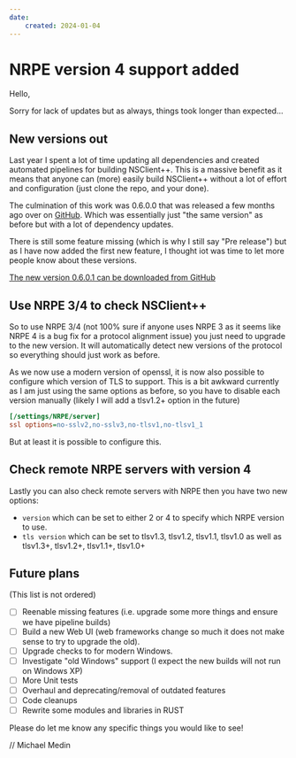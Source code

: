 ```yaml
---
date:
    created: 2024-01-04
---
```

# NRPE version 4 support added

Hello,

Sorry for lack of updates but as always, things took longer than expected...

## New versions out

Last year I spent a lot of time updating all dependencies and created automated pipelines for building NSClient++.
This is a massive benefit as it means that anyone can (more) easily build NSClient++ without a lot of effort and configuration (just clone the repo, and your done).

The culmination of this work was 0.6.0.0 that was released a few months ago over on [GitHub](https://github.com/mickem/nscp/releases).
Which was essentially just "the same version" as before but with a lot of dependency updates.

There is still some feature missing (which is why I still say "Pre release") but as I have now added the first new feature, I thought iot was time to let more people know about these versions.

[The new version 0.6.0.1 can be downloaded from GitHub](https://github.com/mickem/nscp/releases/tag/0.6.0.1)

## Use NRPE 3/4 to check NSClient++

So to use NRPE 3/4 (not 100% sure if anyone uses NRPE 3 as it seems like NRPE 4 is a bug fix for a protocol alignment issue) you just need to upgrade to the new version.
It will automatically detect new versions of the protocol so everything should just work as before.

As we now use a modern version of openssl, it is now also possible to configure which version of TLS to support.
This is a bit awkward currently as I am just using the same options as before, so you have to disable each version manually (likely I will add a tlsv1.2+ option in the future)

```ini
[/settings/NRPE/server]
ssl options=no-sslv2,no-sslv3,no-tlsv1,no-tlsv1_1
```

But at least it is possible to configure this.

## Check remote NRPE servers with version 4

Lastly you can also check remote servers with NRPE then you have two new options:

* `version` which can be set to either 2 or 4 to specify which NRPE version to use.
* `tls version` which can be set to tlsv1.3, tlsv1.2, tlsv1.1, tlsv1.0 as well as tlsv1.3+, tlsv1.2+, tlsv1.1+, tlsv1.0+

## Future plans

(This list is not ordered)

* [ ] Reenable missing features (i.e. upgrade some more things and ensure we have pipeline builds)
* [ ] Build a new Web UI (web frameworks change so much it does not make sense to try to upgrade the old).
* [ ] Upgrade checks to for modern Windows.
* [ ] Investigate "old Windows" support (I expect the new builds will not run on Windows XP)
* [ ] More Unit tests
* [ ] Overhaul and deprecating/removal of outdated features
* [ ] Code cleanups
* [ ] Rewrite some modules and libraries in RUST

Please do let me know any specific things you would like to see!

// Michael Medin

